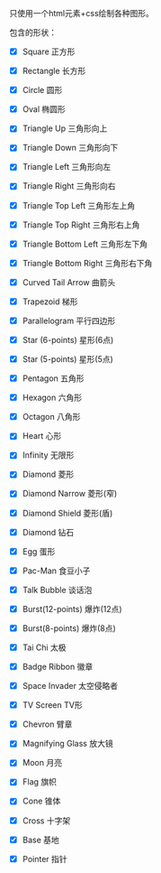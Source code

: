 只使用一个html元素+css绘制各种图形。

包含的形状：

- [x] Square 正方形 

- [x] Rectangle 长方形

- [x] Circle 圆形

- [x] Oval 椭圆形

- [x] Triangle Up 三角形向上

- [x] Triangle Down 三角形向下

- [x] Triangle Left 三角形向左

- [x] Triangle Right 三角形向右

- [x] Triangle Top Left 三角形左上角

- [x] Triangle Top Right 三角形右上角

- [x] Triangle Bottom Left 三角形左下角

- [x] Triangle Bottom Right 三角形右下角

- [x] Curved Tail Arrow 曲箭头

- [x] Trapezoid 梯形

- [x] Parallelogram 平行四边形

- [x] Star (6-points) 星形(6点)

- [x] Star (5-points) 星形(5点)

- [x] Pentagon 五角形

- [x] Hexagon 六角形

- [x] Octagon 八角形

- [x] Heart 心形

- [x] Infinity 无限形

- [x] Diamond 菱形

- [x] Diamond Narrow 菱形(窄)

- [x] Diamond Shield 菱形(盾)

- [x] Diamond 钻石

- [x] Egg 蛋形

- [x] Pac-Man 食豆小子

- [x] Talk Bubble 谈话泡

- [x] Burst(12-points) 爆炸(12点)

- [x] Burst(8-points) 爆炸(8点)

- [x] Tai Chi 太极

- [x] Badge Ribbon 徽章

- [x] Space Invader 太空侵略者

- [x] TV Screen TV形

- [x] Chevron 臂章

- [x] Magnifying Glass 放大镜

- [x] Moon 月亮

- [x] Flag 旗帜

- [x] Cone 锥体

- [x] Cross 十字架

- [x] Base 基地

- [x] Pointer 指针
